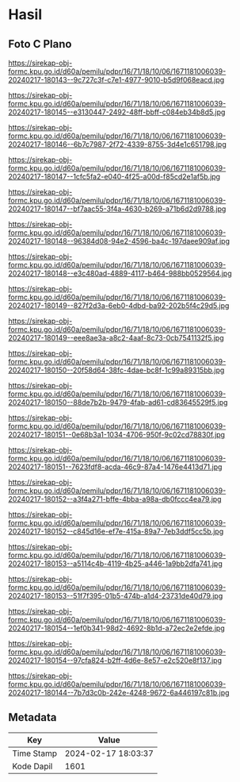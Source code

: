 # Hasil

## Foto C Plano

https://sirekap-obj-formc.kpu.go.id/d60a/pemilu/pdpr/16/71/18/10/06/1671181006039-20240217-180143--9c727c3f-c7e1-4977-9010-b5d9f068eacd.jpg

https://sirekap-obj-formc.kpu.go.id/d60a/pemilu/pdpr/16/71/18/10/06/1671181006039-20240217-180145--e3130447-2492-48ff-bbff-c084eb34b8d5.jpg

https://sirekap-obj-formc.kpu.go.id/d60a/pemilu/pdpr/16/71/18/10/06/1671181006039-20240217-180146--6b7c7987-2f72-4339-8755-3d4e1c651798.jpg

https://sirekap-obj-formc.kpu.go.id/d60a/pemilu/pdpr/16/71/18/10/06/1671181006039-20240217-180147--1cfc5fa2-e040-4f25-a00d-f85cd2e1af5b.jpg

https://sirekap-obj-formc.kpu.go.id/d60a/pemilu/pdpr/16/71/18/10/06/1671181006039-20240217-180147--bf7aac55-3f4a-4630-b269-a71b6d2d9788.jpg

https://sirekap-obj-formc.kpu.go.id/d60a/pemilu/pdpr/16/71/18/10/06/1671181006039-20240217-180148--96384d08-94e2-4596-ba4c-197daee909af.jpg

https://sirekap-obj-formc.kpu.go.id/d60a/pemilu/pdpr/16/71/18/10/06/1671181006039-20240217-180148--e3c480ad-4889-4117-b464-988bb0529564.jpg

https://sirekap-obj-formc.kpu.go.id/d60a/pemilu/pdpr/16/71/18/10/06/1671181006039-20240217-180149--827f2d3a-6eb0-4dbd-ba92-202b5f4c29d5.jpg

https://sirekap-obj-formc.kpu.go.id/d60a/pemilu/pdpr/16/71/18/10/06/1671181006039-20240217-180149--eee8ae3a-a8c2-4aaf-8c73-0cb7541132f5.jpg

https://sirekap-obj-formc.kpu.go.id/d60a/pemilu/pdpr/16/71/18/10/06/1671181006039-20240217-180150--20f58d64-38fc-4dae-bc8f-1c99a89315bb.jpg

https://sirekap-obj-formc.kpu.go.id/d60a/pemilu/pdpr/16/71/18/10/06/1671181006039-20240217-180150--88de7b2b-9479-4fab-ad61-cd83645529f5.jpg

https://sirekap-obj-formc.kpu.go.id/d60a/pemilu/pdpr/16/71/18/10/06/1671181006039-20240217-180151--0e68b3a1-1034-4706-950f-9c02cd78830f.jpg

https://sirekap-obj-formc.kpu.go.id/d60a/pemilu/pdpr/16/71/18/10/06/1671181006039-20240217-180151--7623fdf8-acda-46c9-87a4-1476e4413d71.jpg

https://sirekap-obj-formc.kpu.go.id/d60a/pemilu/pdpr/16/71/18/10/06/1671181006039-20240217-180152--a3f4a271-bffe-4bba-a98a-db0fccc4ea79.jpg

https://sirekap-obj-formc.kpu.go.id/d60a/pemilu/pdpr/16/71/18/10/06/1671181006039-20240217-180152--c845d16e-ef7e-415a-89a7-7eb3ddf5cc5b.jpg

https://sirekap-obj-formc.kpu.go.id/d60a/pemilu/pdpr/16/71/18/10/06/1671181006039-20240217-180153--a5114c4b-4119-4b25-a446-1a9bb2dfa741.jpg

https://sirekap-obj-formc.kpu.go.id/d60a/pemilu/pdpr/16/71/18/10/06/1671181006039-20240217-180153--51f7f395-01b5-474b-a1d4-23731de40d79.jpg

https://sirekap-obj-formc.kpu.go.id/d60a/pemilu/pdpr/16/71/18/10/06/1671181006039-20240217-180154--1ef0b341-98d2-4692-8b1d-a72ec2e2efde.jpg

https://sirekap-obj-formc.kpu.go.id/d60a/pemilu/pdpr/16/71/18/10/06/1671181006039-20240217-180154--97cfa824-b2ff-4d6e-8e57-e2c520e8f137.jpg

https://sirekap-obj-formc.kpu.go.id/d60a/pemilu/pdpr/16/71/18/10/06/1671181006039-20240217-180144--7b7d3c0b-242e-4248-9672-6a446197c81b.jpg


## Metadata

| Key        | Value               |
| ---------- | ------------------- |
| Time Stamp | 2024-02-17 18:03:37 |
| Kode Dapil | 1601                |




